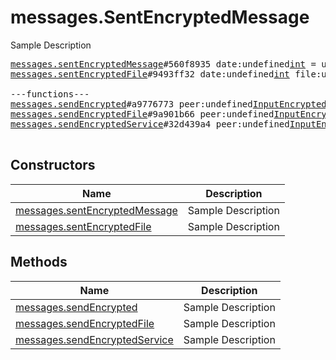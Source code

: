 # messages.SentEncryptedMessage

Sample Description

<pre>
<a href="../constructor/messages.sentEncryptedMessage">messages.sentEncryptedMessage</a>#560f8935 date:undefined<a href="../type/int.md">int</a> = undefined<a href="../type/messages.SentEncryptedMessage.md">messages.SentEncryptedMessage</a>;
<a href="../constructor/messages.sentEncryptedFile">messages.sentEncryptedFile</a>#9493ff32 date:undefined<a href="../type/int.md">int</a> file:undefined<a href="../type/EncryptedFile.md">EncryptedFile</a> = undefined<a href="../type/messages.SentEncryptedMessage.md">messages.SentEncryptedMessage</a>;

---functions---
<a href="../method/messages.sendEncrypted">messages.sendEncrypted</a>#a9776773 peer:undefined<a href="../type/InputEncryptedChat.md">InputEncryptedChat</a> random_id:undefined<a href="../type/long.md">long</a> data:undefined<a href="../type/bytes.md">bytes</a> = undefined<a href="../type/messages.SentEncryptedMessage.md">messages.SentEncryptedMessage</a>;
<a href="../method/messages.sendEncryptedFile">messages.sendEncryptedFile</a>#9a901b66 peer:undefined<a href="../type/InputEncryptedChat.md">InputEncryptedChat</a> random_id:undefined<a href="../type/long.md">long</a> data:undefined<a href="../type/bytes.md">bytes</a> file:undefined<a href="../type/InputEncryptedFile.md">InputEncryptedFile</a> = undefined<a href="../type/messages.SentEncryptedMessage.md">messages.SentEncryptedMessage</a>;
<a href="../method/messages.sendEncryptedService">messages.sendEncryptedService</a>#32d439a4 peer:undefined<a href="../type/InputEncryptedChat.md">InputEncryptedChat</a> random_id:undefined<a href="../type/long.md">long</a> data:undefined<a href="../type/bytes.md">bytes</a> = undefined<a href="../type/messages.SentEncryptedMessage.md">messages.SentEncryptedMessage</a>;

</pre>

## Constructors

| Name | Description |
|------|-------------|
| [messages.sentEncryptedMessage](../constructor/messages.sentEncryptedMessage.md) | Sample Description |
| [messages.sentEncryptedFile](../constructor/messages.sentEncryptedFile.md) | Sample Description |

## Methods

| Name | Description |
|------|-------------|
| [messages.sendEncrypted](../method/messages.sendEncrypted.md) | Sample Description |
| [messages.sendEncryptedFile](../method/messages.sendEncryptedFile.md) | Sample Description |
| [messages.sendEncryptedService](../method/messages.sendEncryptedService.md) | Sample Description |
